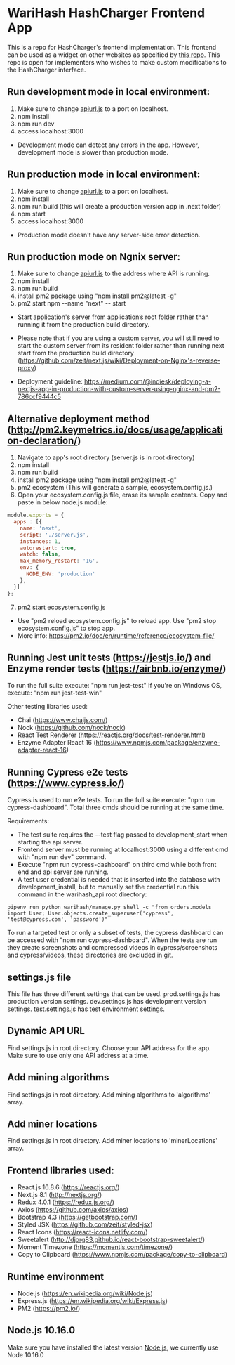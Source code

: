 #  WariHash HashCharger Frontend App

This is a repo for HashCharger's frontend implementation. This frontend can be used as a widget on other websites as specified by [this repo](https://github.com/warigroup/hashcharger). This repo is open for implementers who wishes to make custom modifications to the HashCharger interface.

## Run development mode in local environment:

1. Make sure to change [apiurl.js](https://github.com/warigroup/warihash_frontend#dynamic-api-url) to a port on localhost.
2. npm install
3. npm run dev
4. access localhost:3000

- Development mode can detect any errors in the app. However, development mode is slower than production mode.

## Run production mode in local environment:

1. Make sure to change [apiurl.js](https://github.com/warigroup/warihash_frontend#dynamic-api-url) to a port on localhost.
2. npm install
3. npm run build (this will create a production version app in .next folder)
4. npm start
5. access localhost:3000

- Production mode doesn't have any server-side error detection.

## Run production mode on Ngnix server:

1. Make sure to change [apiurl.js](https://github.com/warigroup/warihash_frontend#dynamic-api-url) to the address where API is running.
2. npm install
3. npm run build
4. install pm2 package using "npm install pm2@latest -g"
5. pm2 start npm --name "next" -- start

- Start application's server from application’s root folder rather than running it from the production build directory.

- Please note that if you are using a custom server, you will still need to start the custom server from its resident folder rather than running next start from the production build directory (https://github.com/zeit/next.js/wiki/Deployment-on-Nginx's-reverse-proxy)

- Deployment guideline:
https://medium.com/@indiesk/deploying-a-nextjs-app-in-production-with-custom-server-using-nginx-and-pm2-786ccf9444c5


## Alternative deployment method (http://pm2.keymetrics.io/docs/usage/application-declaration/)

1. Navigate to app's root directory (server.js is in root directory)
2. npm install
3. npm run build
4. install pm2 package using "npm install pm2@latest -g"
5. pm2 ecosystem   (This will generate a sample, ecosystem.config.js.)
6. Open your ecosystem.config.js file, erase its sample contents. Copy and paste in below node.js module:

```js
module.exports = {
  apps : [{
    name: 'next',
    script: './server.js',
    instances: 1,
    autorestart: true,
    watch: false,
    max_memory_restart: '1G',
    env: {
      NODE_ENV: 'production'
    },
  }]
};
```


7. pm2 start ecosystem.config.js

* Use "pm2 reload ecosystem.config.js" to reload app. Use "pm2 stop ecosystem.config.js" to stop app.
* More info: https://pm2.io/doc/en/runtime/reference/ecosystem-file/

## Running Jest unit tests (https://jestjs.io/) and Enzyme render tests (https://airbnb.io/enzyme/)

To run the full suite execute: "npm run jest-test"
If you're on Windows OS, execute: "npm run jest-test-win"

Other testing libraries used:
* Chai (https://www.chaijs.com/)
* Nock (https://github.com/nock/nock)
* React Test Renderer (https://reactjs.org/docs/test-renderer.html)
* Enzyme Adapter React 16 (https://www.npmjs.com/package/enzyme-adapter-react-16)

## Running Cypress e2e tests (https://www.cypress.io/)

Cypress is used to run e2e tests. To run the full suite execute: "npm run cypress-dashboard".
Total three cmds should be running at the same time. 

Requirements:
* The test suite requires the --test flag passed to development_start when starting the api server.
* Frontend server must be running at localhost:3000 using a different cmd with "npm run dev" command.
* Execute "npm run cypress-dashboard" on third cmd while both front end and api server are running.
* A test user credential is needed that is inserted into the database with development_install, but to manually set the credential run this command in the warihash_api root directory: 
```
pipenv run python warihash/manage.py shell -c "from orders.models import User; User.objects.create_superuser('cypress', 'test@cypress.com', 'password')"
```
To run a targeted test or only a subset of tests, the cypress dashboard can be accessed with "npm run cypress-dashboard". When the tests are run they create screenshots and compressed videos in cypress/screenshots and cypress/videos, these directories are excluded in git. 

## settings.js file
This file has three different settings that can be used. 
prod.settings.js has production version settings.
dev.settings.js has development version settings.
test.settings.js has test environment settings. 

## Dynamic API URL

Find settings.js in root directory. Choose your API address for the app.
Make sure to use only one API address at a time.

## Add mining algorithms

Find settings.js in root directory. Add mining algorithms to 'algorithms' array.

## Add miner locations

Find settings.js in root directory. Add miner locations to 'minerLocations' array.

## Frontend libraries used:

- React.js 16.8.6 (https://reactjs.org/)
- Next.js 8.1 (http://nextjs.org/)
- Redux 4.0.1 (https://redux.js.org/)
- Axios (https://github.com/axios/axios)
- Bootstrap 4.3 (https://getbootstrap.com/)
- Styled JSX (https://github.com/zeit/styled-jsx)
- React Icons (https://react-icons.netlify.com/)
- Sweetalert (http://djorg83.github.io/react-bootstrap-sweetalert/)
- Moment Timezone (https://momentjs.com/timezone/)
- Copy to Clipboard (https://www.npmjs.com/package/copy-to-clipboard)

## Runtime environment

- Node.js (https://en.wikipedia.org/wiki/Node.js)
- Express.js (https://en.wikipedia.org/wiki/Express.js)
- PM2 (https://pm2.io/)

## Node.js 10.16.0

Make sure you have installed the latest version [Node.js](https://nodejs.org/en/), we currently use Node 10.16.0

